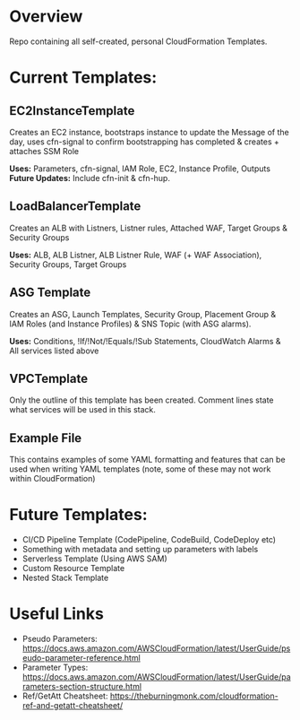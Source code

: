# Overview
Repo containing all self-created, personal CloudFormation Templates.

# Current Templates:
## EC2InstanceTemplate
Creates an EC2 instance, bootstraps instance to update the Message of the day, uses cfn-signal to confirm bootstrapping has completed & creates + attaches SSM Role

**Uses:** Parameters, cfn-signal, IAM Role, EC2, Instance Profile, Outputs <br />
**Future Updates:** Include cfn-init & cfn-hup.


## LoadBalancerTemplate
Creates an ALB with Listners, Listner rules, Attached WAF, Target Groups & Security Groups

**Uses:** ALB, ALB Listner, ALB Listner Rule, WAF (+ WAF Association), Security Groups, Target Groups <br />

## ASG Template
Creates an ASG, Launch Templates, Security Group, Placement Group & IAM Roles (and Instance Profiles) & SNS Topic (with ASG alarms).

**Uses:** Conditions, !If/!Not/!Equals/!Sub Statements, CloudWatch Alarms & All services listed above


## VPCTemplate
Only the outline of this template has been created. Comment lines state what services will be used in this stack.

## Example File
This contains examples of some YAML formatting and features that can be used when writing YAML templates (note, some of these may not work within CloudFormation)

# Future Templates:
- CI/CD Pipeline Template (CodePipeline, CodeBuild, CodeDeploy etc)
- Something with metadata and setting up parameters with labels
- Serverless Template (Using AWS SAM)
- Custom Resource Template
- Nested Stack Template

# Useful Links
- Pseudo Parameters: https://docs.aws.amazon.com/AWSCloudFormation/latest/UserGuide/pseudo-parameter-reference.html
- Parameter Types: https://docs.aws.amazon.com/AWSCloudFormation/latest/UserGuide/parameters-section-structure.html
- Ref/GetAtt Cheatsheet: https://theburningmonk.com/cloudformation-ref-and-getatt-cheatsheet/